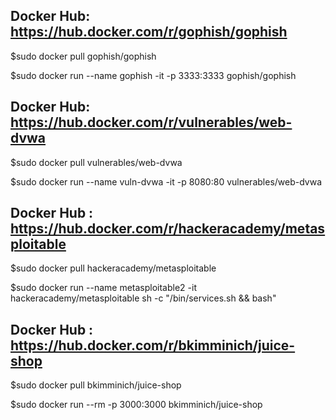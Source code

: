 ## Docker Hub: https://hub.docker.com/r/gophish/gophish

$sudo docker pull gophish/gophish

$sudo docker run --name gophish -it -p 3333:3333 gophish/gophish

## Docker Hub: https://hub.docker.com/r/vulnerables/web-dvwa

$sudo docker pull vulnerables/web-dvwa

$sudo docker run --name vuln-dvwa -it -p 8080:80 vulnerables/web-dvwa 

## Docker Hub : https://hub.docker.com/r/hackeracademy/metasploitable

$sudo docker pull hackeracademy/metasploitable

$sudo docker run --name metasploitable2 -it hackeracademy/metasploitable sh -c "/bin/services.sh && bash"

## Docker Hub : https://hub.docker.com/r/bkimminich/juice-shop

$sudo docker pull bkimminich/juice-shop

$sudo docker run --rm -p 3000:3000 bkimminich/juice-shop



